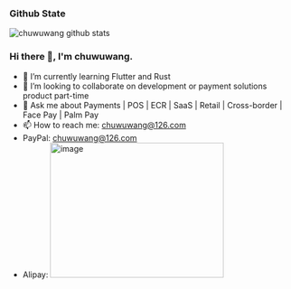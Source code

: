 <!--
### Hi there 👋, I'm chuwuwang.

QQ: 645521797
Email: chuwuwang@126.com
-->

### Github State
![chuwuwang github stats](https://github-readme-stats.vercel.app/api?username=chuwuwang&show_icons=true&theme=radical)

<!--
**chuwuwang/chuwuwang** is a ✨ _special_ ✨ repository because its `README.md` (this file) appears on your GitHub profile.

Here are some ideas to get you started:

- 🔭 I’m currently working on ...
- 🌱 I’m currently learning ...
- 👯 I’m looking to collaborate on ...
- 🤔 I’m looking for help with ...
- 💬 Ask me about ...
- 📫 How to reach me: ...
- 😄 Pronouns: ...
- ⚡ Fun fact: ...
-->

### Hi there 👋, I'm chuwuwang.

- 🌱 I’m currently learning Flutter and Rust
- 👯 I’m looking to collaborate on development or payment solutions product part-time
- 💬 Ask me about Payments | POS | ECR | SaaS | Retail | Cross-border | Face Pay | Palm Pay
- 📫 How to reach me: chuwuwang@126.com
- PayPal: chuwuwang@126.com
- Alipay: <img width="307" height="239" alt="image" src="https://github.com/user-attachments/assets/be21e52b-3782-4d0f-9630-42900bd054f0" />
